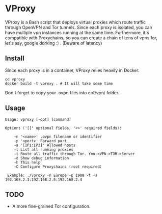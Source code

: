 # VProxy
VProxy is a Bash script that deploys virtual proxies which route traffic through OpenVPN and Tor tunnels. 
Since each proxy is isolated, you can have multiple vpn instances running at the same time. 
Furthermore, it's compatible with Proxychains, so you can create a chain of tens of vpns for, let's say, 
google dorking :) . (Beware of latency)

## Install
Since each proxy is in a container, VProxy relies heavily in Docker.  
```
cd vproxy
docker build -t vproxy . # It will take some time
```
Don't forget to copy your .ovpn files into cnf/vpn/ folder.

## Usage
```
Usage: vproxy [-opt] [command]

Options ('[]' optional fields, '<>' required fields):

	-n '<name>' .ovpn filename or identifier
	-p '<port>' Forward port
	-a '[IP1:IP2]' Allowed hosts
	-l List all running proxies
	-t Route all traffic through Tor. You->VPN->TOR->Server
	-d Show debug information
	-h This help
	-C Configure Proxychains (root required)

 Example: ./vproxy -n Europe -p 1900 -t -a 192.168.2.3:192.168.2.5:192.168.2.4

```
## TODO
* A more fine-grained Tor configuration.
